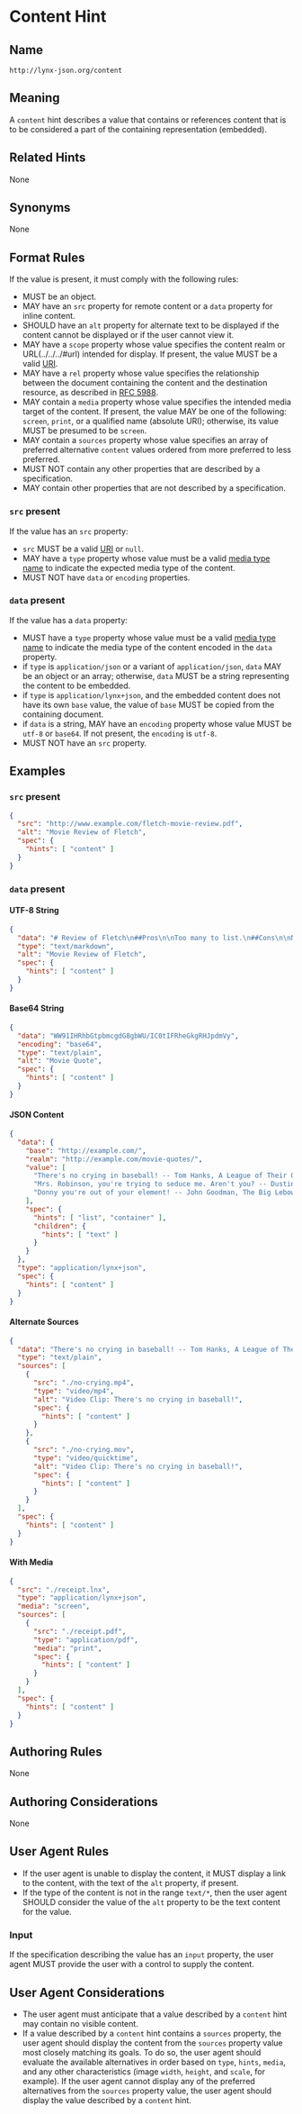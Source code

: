 # Content Hint

## Name

`http://lynx-json.org/content`

## Meaning

A `content` hint describes a value that contains or references content that is to be considered a part of the containing representation (embedded).

## Related Hints

None

## Synonyms

None

## Format Rules

If the value is present, it must comply with the following rules:

- MUST be an object.
- MAY have an `src` property for remote content or a `data` property for inline content.
- SHOULD have an `alt` property for alternate text to be displayed if the content cannot be displayed or if the user cannot view it.
- MAY have a `scope` property whose value specifies the content realm or URL(../../../#url) intended for display. If present, the value MUST be a valid [URI](../../../#uri).
- MAY have a `rel` property whose value specifies the relationship between the document containing the content and the destination resource, as described in [RFC 5988](../../../references/#rfc-5988).
- MAY contain a `media` property whose value specifies the intended media target of the content. If present, the value MAY be one of the following: `screen`, `print`, or a qualified name (absolute URI); otherwise, its value MUST be presumed to be `screen`.
- MAY contain a `sources` property whose value specifies an array of preferred alternative `content` values ordered from more preferred to less preferred.
- MUST NOT contain any other properties that are described by a specification.
- MAY contain other properties that are not described by a specification.

### `src` present

If the value has an `src` property:

- `src` MUST be a valid [URI](../../../#uri) or `null`.
- MAY have a `type` property whose value must be a valid 
  [media type name](../../../references/#rfc-6838) to indicate the expected 
  media type of the content.
- MUST NOT have `data` or `encoding` properties.

### `data` present

If the value has a `data` property:

- MUST have a `type` property whose value must be a valid 
  [media type name](../../../references/#rfc-6838) to indicate the media type of
  the content encoded in the `data` property.
- if `type` is `application/json` or a variant of `application/json`, 
  `data` MAY be an object or an array; otherwise, `data` MUST be a string 
  representing the content to be embedded.
- if `type` is `application/lynx+json`, and the embedded content does
  not have its own `base` value, the value of `base` MUST be copied from the containing document.
- if `data` is a string, MAY have an `encoding` property 
  whose value MUST be `utf-8` or `base64`. If not present, the `encoding` 
  is `utf-8`.
- MUST NOT have an `src` property.

## Examples

### `src` present

```json
{
  "src": "http://www.example.com/fletch-movie-review.pdf",
  "alt": "Movie Review of Fletch",
  "spec": {
    "hints": [ "content" ]
  }
}
```

### `data` present

#### UTF-8 String

```json
{
  "data": "# Review of Fletch\n##Pros\n\nToo many to list.\n##Cons\n\nNone!",
  "type": "text/markdown",
  "alt": "Movie Review of Fletch",
  "spec": {
    "hints": [ "content" ]
  }
}
```

#### Base64 String

```json
{
  "data": "WW91IHRhbGtpbmcgdG8gbWU/IC0tIFRheGkgRHJpdmVy",
  "encoding": "base64",
  "type": "text/plain",
  "alt": "Movie Quote",
  "spec": {
    "hints": [ "content" ]
  }
}
```

#### JSON Content

```json
{
  "data": {
    "base": "http://example.com/",
    "realm": "http://example.com/movie-quotes/",
    "value": [
      "There's no crying in baseball! -- Tom Hanks, A League of Their Own",
      "Mrs. Robinson, you're trying to seduce me. Aren't you? -- Dustin Hoffman, The Graduate",
      "Donny you're out of your element! -- John Goodman, The Big Lebowski"
    ],
    "spec": {
      "hints": [ "list", "container" ],
      "children": {
        "hints": [ "text" ]
      }
    }
  },
  "type": "application/lynx+json",
  "spec": {
    "hints": [ "content" ]
  }
}
```

#### Alternate Sources

```json
{
  "data": "There's no crying in baseball! -- Tom Hanks, A League of Their Own",
  "type": "text/plain",
  "sources": [
    {
      "src": "./no-crying.mp4",
      "type": "video/mp4",
      "alt": "Video Clip: There's no crying in baseball!",
      "spec": {
        "hints": [ "content" ]
      }
    },
    {
      "src": "./no-crying.mov",
      "type": "video/quicktime",
      "alt": "Video Clip: There's no crying in baseball!",
      "spec": {
        "hints": [ "content" ]
      }
    }
  ],
  "spec": {
    "hints": [ "content" ]
  }
}
```

#### With Media

```json
{
  "src": "./receipt.lnx",
  "type": "application/lynx+json",
  "media": "screen",
  "sources": [
    {
      "src": "./receipt.pdf",
      "type": "application/pdf",
      "media": "print",
      "spec": {
        "hints": [ "content" ]
      }
    }
  ],
  "spec": {
    "hints": [ "content" ]
  }
}
```

## Authoring Rules

None

## Authoring Considerations

None

## User Agent Rules

- If the user agent is unable to display the content, it MUST display a link to the content, with the text of the `alt` property, if present.
- If the type of the content is not in the range `text/*`, then the user agent SHOULD consider the value of the `alt` property to be the text content for the value.

### Input

If the specification describing the value has an `input` property, the user agent MUST provide the user with a control to supply the content.

## User Agent Considerations

- The user agent must anticipate that a value described by a `content` hint may contain no visible content.
- If a value described by a `content` hint contains a `sources` property, the user agent should display the content from the `sources` property value most closely matching its goals. To do so, the user agent should evaluate the available alternatives in order based on `type`, `hints`, `media`, and any other characteristics (image `width`, `height`, and `scale`, for example). If the user agent cannot display any of the preferred alternatives from the `sources` property value, the user agent should display the value described by a `content` hint.
